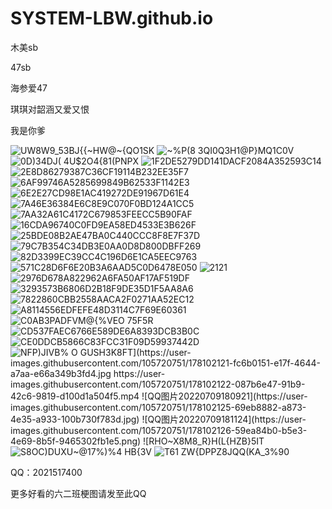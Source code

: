 # SYSTEM-LBW.github.io
木美sb

47sb

海参爱47

琪琪对韶涵又爱又恨

我是你爹


![UW8W9_53BJ{{~HW@~{QO1SK](https://user-images.githubusercontent.com/105720751/178102083-363a3fef-b76c-4e12-b40e-38425503fb63.jpg)
![~%P(8 3QI0Q3H1@P}MQ1C0V](https://user-images.githubusercontent.com/105720751/178102084-12786a0c-d0a3-4be2-868d-3576d9b6cc3d.jpg)
![0D)34DJ( 4U$2O4{81(PNPX](https://user-images.githubusercontent.com/105720751/178102085-f6c02cce-c095-49ba-9391-1a3b06de4e76.jpg)
![1F2DE5279DD141DACF2084A352593C14](https://user-images.githubusercontent.com/105720751/178102087-c52407c5-03f6-434e-bd84-8d50ea1ff3cb.jpg)
![2E8D86279387C36CF19114B232EE35F7](https://user-images.githubusercontent.com/105720751/178102088-f1774b48-f4e5-4423-83f9-7553ed9709f8.jpg)
![6AF99746A5285699849B62533F1142E3](https://user-images.githubusercontent.com/105720751/178102091-79b03ed9-2774-4a70-bb39-ff3038d021b0.jpg)
![6E2E27CD98E1AC419272DE91967D61E4](https://user-images.githubusercontent.com/105720751/178102092-b9020dc1-43d6-4ab5-93cc-7973b401af49.jpg)
![7A46E36384E6C8E9C070F0BD124A1CC5](https://user-images.githubusercontent.com/105720751/178102093-714bc614-9746-4c9c-a0e9-e7d7559c4818.jpg)
![7AA32A61C4172C679853FEECC5B90FAF](https://user-images.githubusercontent.com/105720751/178102095-6e11522f-8b55-4472-a805-193d84e6dcd3.jpg)
![16CDA96740C0FD9EA58ED4533E3B626F](https://user-images.githubusercontent.com/105720751/178102097-dedf6efd-f51d-4a19-b5a4-ca09a9853ae2.jpg)
![25BDE08B2AE47BA0C440CCC8F8E7F37D](https://user-images.githubusercontent.com/105720751/178102098-4d44fb7e-bbb3-4de4-9f75-8898bc06ba47.jpg)
![79C7B354C34DB3E0AA0D8D800DBFF269](https://user-images.githubusercontent.com/105720751/178102100-16e4f4c8-eaf7-4242-86f1-3e7582f6f377.jpg)
![82D3399EC39CC4C196D6E1CA5EEC9763](https://user-images.githubusercontent.com/105720751/178102102-1ccba75a-1175-45ef-a355-2d31e1cc27de.jpg)
![571C28D6F6E20B3A6AAD5C0D6478E050](https://user-images.githubusercontent.com/105720751/178102103-22670206-4136-463d-802b-94cb30961c59.jpg)
![2121](https://user-images.githubusercontent.com/105720751/178102104-1a815015-2b48-4481-8f51-e1ef6a9f672d.PNG)
![2976D678A822962A6FA50AF17AF519DF](https://user-images.githubusercontent.com/105720751/178102106-eb22cf84-cbb1-4429-9af6-1fbdf682872c.jpg)
![3293573B6806D2B18F9DE35D1F5AA8A6](https://user-images.githubusercontent.com/105720751/178102108-3eb6c702-bda3-46f5-a183-aa47b3a65231.jpg)
![7822860CBB2558AACA2F0271AA52EC12](https://user-images.githubusercontent.com/105720751/178102110-f327abe5-0940-4322-ab08-cd69f6a62dfa.jpg)
![A8114556EDFEFE48D3114C7F69E60361](https://user-images.githubusercontent.com/105720751/178102111-0908d2f4-10fd-4185-b572-3b87b15eb8a7.jpg)
![C0AB3PADFVM@{%VEO 75F5R](https://user-images.githubusercontent.com/105720751/178102113-8af25d81-b409-4254-9927-124a038144ea.jpg)
![CD537FAEC6766E589DE6A8393DCB3B0C](https://user-images.githubusercontent.com/105720751/178102116-c552f6f0-0788-4e1d-9e3b-a82fc3b9859a.png)
![CE0DDCB5866C83FCC31F09D59937442D](https://user-images.githubusercontent.com/105720751/178102117-e197e0d6-d1e4-4893-ad2e-6379ebc159bd.jpg)
![NFP)JIVB% O `GUSH3K8FT](https://user-images.githubusercontent.com/105720751/178102121-fc6b0151-e17f-4644-a7aa-e66a349b3fd4.jpg
https://user-images.githubusercontent.com/105720751/178102122-087b6e47-91b9-42c6-9819-d100d1a504f5.mp4
![QQ图片20220709180921](https://user-images.githubusercontent.com/105720751/178102125-69eb8882-a873-4e35-a933-100b730f783d.jpg)
![QQ图片20220709181124](https://user-images.githubusercontent.com/105720751/178102126-59ea84b0-b5e3-4e69-8b5f-9465302fb1e5.png)
![RHO~X8M`8_R}H(L{HZB}5IT](https://user-images.githubusercontent.com/105720751/178102127-71c6a211-d00c-41f3-bdd7-83d026d9bfae.jpg)
![S8OC)DUXU~@17%)%4 HB{3V](https://user-images.githubusercontent.com/105720751/178102128-52282b35-b208-45f7-8bee-42d8e734561b.jpg)
![T61 ZW{DPPZ8JQQ(KA_3%90](https://user-images.githubusercontent.com/105720751/178102129-4bcd1503-80a4-45f1-a9ca-21c99791543c.jpg)


QQ：2021517400

更多好看的六二班梗图请发至此QQ
